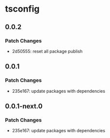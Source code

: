 # tsconfig

## 0.0.2

### Patch Changes

- 2d50555: reset all package publish

## 0.0.1

### Patch Changes

- 235e167: update packages with dependencies

## 0.0.1-next.0

### Patch Changes

- 235e167: update packages with dependencies
